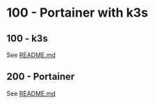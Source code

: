# 100 - Portainer with k3s

## 100 - k3s
See [README.md](./100/README.md)

## 200 - Portainer
See [README.md](./200/README.md)
